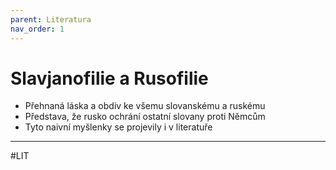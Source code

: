 ```yaml
---
parent: Literatura
nav_order: 1
---
```

# Slavjanofilie a Rusofilie

- Přehnaná láska a obdiv ke všemu slovanskému a ruskému
- Představa, že rusko ochrání ostatní slovany proti Němcům
- Tyto naivní myšlenky se projevily i v literatuře

---
#LIT 